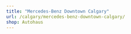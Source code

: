 ```yaml
---
title: "Mercedes-Benz Downtown Calgary"
url: /calgary/mercedes-benz-downtown-calgary/
shop: Autohaus
---
```

